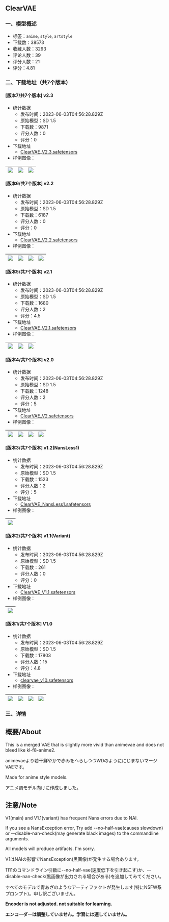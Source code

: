 ## ClearVAE
### 一、模型概述

- 标签：`anime`, `style`, `artstyle`
- 下载数：38573
- 收藏人数：3293
- 评论人数：39
- 评分人数：21
- 评分：4.81

### 二、下载地址（共7个版本）

#### [版本7/共7个版本] v2.3

- 统计数据
  - 发布时间：2023-06-03T04:56:28.829Z
  - 原始模型：SD 1.5
  - 下载数：9871
  - 评分人数：0
  - 评分：0
- 下载地址
  - [ClearVAE_V2.3.safetensors](https://civitai.com/api/download/models/88156)
- 样例图像：

| <img src="https://image.civitai.com/xG1nkqKTMzGDvpLrqFT7WA/4107fe28-3c02-4acc-a828-bf50a047000f/width=450/1013151.jpeg" /> | <img src="https://image.civitai.com/xG1nkqKTMzGDvpLrqFT7WA/efac41e8-39e2-4bb2-8431-a35927885777/width=450/1013158.jpeg" /> | <img src="https://image.civitai.com/xG1nkqKTMzGDvpLrqFT7WA/a8d3f986-b1fc-4894-922c-5f13cacdf669/width=450/1013160.jpeg" /> |
| ---- | ---- | ---- |

#### [版本6/共7个版本] v2.2

- 统计数据
  - 发布时间：2023-06-03T04:56:28.829Z
  - 原始模型：SD 1.5
  - 下载数：6187
  - 评分人数：0
  - 评分：0
- 下载地址
  - [ClearVAE_V2.2.safetensors](https://civitai.com/api/download/models/80518)
- 样例图像：

| <img src="https://image.civitai.com/xG1nkqKTMzGDvpLrqFT7WA/0b6efc59-4e1c-46fa-8e6a-4d585376f2b3/width=450/903617.jpeg" /> | <img src="https://image.civitai.com/xG1nkqKTMzGDvpLrqFT7WA/36e3d3a6-ec6a-4b27-91c4-899ac3ae96e2/width=450/903635.jpeg" /> | <img src="https://image.civitai.com/xG1nkqKTMzGDvpLrqFT7WA/2f8b4dc3-a58f-4894-a600-95ddc68e31fa/width=450/903638.jpeg" /> | <img src="https://image.civitai.com/xG1nkqKTMzGDvpLrqFT7WA/3394d21b-c63a-4d83-962d-a4f91d63db4e/width=450/903636.jpeg" /> |
| ---- | ---- | ---- | ---- |

#### [版本5/共7个版本] v2.1

- 统计数据
  - 发布时间：2023-06-03T04:56:28.829Z
  - 原始模型：SD 1.5
  - 下载数：1680
  - 评分人数：2
  - 评分：4.5
- 下载地址
  - [ClearVAE_V2.1.safetensors](https://civitai.com/api/download/models/79831)
- 样例图像：

| <img src="https://image.civitai.com/xG1nkqKTMzGDvpLrqFT7WA/e8eab925-2d4a-49f3-a53e-9aa6b927977c/width=450/895554.jpeg" /> | <img src="https://image.civitai.com/xG1nkqKTMzGDvpLrqFT7WA/d9656867-6348-438c-ac4a-246bda2f784d/width=450/895555.jpeg" /> | <img src="https://image.civitai.com/xG1nkqKTMzGDvpLrqFT7WA/ff2d7bd8-1b28-4180-9e21-65dc044f8bc2/width=450/895557.jpeg" /> |
| ---- | ---- | ---- |

#### [版本4/共7个版本] v2.0

- 统计数据
  - 发布时间：2023-06-03T04:56:28.829Z
  - 原始模型：SD 1.5
  - 下载数：1248
  - 评分人数：2
  - 评分：5
- 下载地址
  - [ClearVAE_V2.safetensors](https://civitai.com/api/download/models/79615)
- 样例图像：

| <img src="https://image.civitai.com/xG1nkqKTMzGDvpLrqFT7WA/158b70d9-ad48-4471-88c1-f68a9f821864/width=450/893397.jpeg" /> | <img src="https://image.civitai.com/xG1nkqKTMzGDvpLrqFT7WA/639d492f-4c92-4f8b-8110-85ba5b7bc0f3/width=450/893401.jpeg" /> | <img src="https://image.civitai.com/xG1nkqKTMzGDvpLrqFT7WA/490f7251-2953-4ccc-9c13-c5091f39479f/width=450/893403.jpeg" /> | <img src="https://image.civitai.com/xG1nkqKTMzGDvpLrqFT7WA/a95c3ece-41dd-400f-b43c-cad71da4cd86/width=450/893405.jpeg" /> |
| ---- | ---- | ---- | ---- |

#### [版本3/共7个版本] v1.2(NansLess1)

- 统计数据
  - 发布时间：2023-06-03T04:56:28.829Z
  - 原始模型：SD 1.5
  - 下载数：1523
  - 评分人数：2
  - 评分：5
- 下载地址
  - [ClearVAE_NansLess1.safetensors](https://civitai.com/api/download/models/62228)
- 样例图像：

| <img src="https://image.civitai.com/xG1nkqKTMzGDvpLrqFT7WA/ab6829af-c447-4efe-8b1c-98ec21a20389/width=450/683847.jpeg" /> |
| ---- |

#### [版本2/共7个版本] v1.1(Variant)

- 统计数据
  - 发布时间：2023-06-03T04:56:28.829Z
  - 原始模型：SD 1.5
  - 下载数：261
  - 评分人数：0
  - 评分：0
- 下载地址
  - [ClearVAE_V1.1.safetensors](https://civitai.com/api/download/models/88147)
- 样例图像：

| <img src="https://image.civitai.com/xG1nkqKTMzGDvpLrqFT7WA/b17b8745-b324-47fd-b7f6-983aa693792c/width=450/1012980.jpeg" /> |
| ---- |

#### [版本1/共7个版本] V1.0

- 统计数据
  - 发布时间：2023-06-03T04:56:28.829Z
  - 原始模型：SD 1.5
  - 下载数：17803
  - 评分人数：15
  - 评分：4.8
- 下载地址
  - [clearvae_v10.safetensors](https://civitai.com/api/download/models/26689)
- 样例图像：

| <img src="https://image.civitai.com/xG1nkqKTMzGDvpLrqFT7WA/58214cb1-c308-4f09-4f72-cc530f09d400/width=450/294106.jpeg" /> | <img src="https://image.civitai.com/xG1nkqKTMzGDvpLrqFT7WA/70398e3a-ca14-4f09-4afc-9ac695465c00/width=450/294223.jpeg" /> | <img src="https://image.civitai.com/xG1nkqKTMzGDvpLrqFT7WA/f103e792-6758-494a-9396-3b73a67ebf00/width=450/294110.jpeg" /> | <img src="https://image.civitai.com/xG1nkqKTMzGDvpLrqFT7WA/be9b20fb-7766-4ddb-b372-784660fae800/width=450/294109.jpeg" /> |
| ---- | ---- | ---- | ---- |


### 三、详情
<h2 id="heading-127">概要/About</h2><p>This is a merged VAE that is slightly more vivid than animevae and does not bleed like kl-f8-anime2.</p><p>animevaeより若干鮮やかで赤みをへらしつつWDのようににじまないマージVAEです。</p><p></p><p>Made for anime style models.</p><p>アニメ調モデル向けに作成しました。</p><p></p><p></p><h2 id="heading-128">注意/Note</h2><p>V1(main) and V1.1(variant) has frequent Nans errors due to NAI.</p><p>If you see a NansException error, Try add --no-half-vae(causes slowdown) or --disable-nan-check(may generate black images) to the commandline arguments.</p><p>All models will produce artifacts. I'm sorry.</p><p></p><p>V1はNAIの影響でNansException(黒画像)が発生する場合あります。</p><p>1111のコマンドライン引数に--no-half-vae(速度低下を引き起こす)か、--disable-nan-check(黒画像が出力される場合がある)を追加してみてください。</p><p></p><p>すべてのモデルで青あざのようなアーティファクトが発生します(特にNSFW系プロンプト)。申し訳ございません。</p><p></p><p><strong>Encoder is not adjusted. not suitable for learning.</strong></p><p><strong>エンコーダーは調整していません。学習には適していません。</strong></p>
